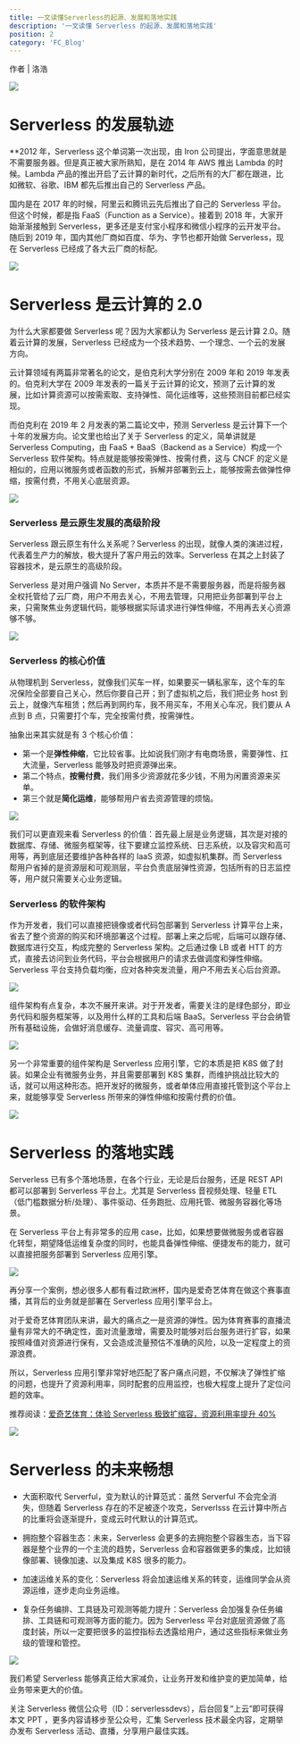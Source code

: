 ```yaml
---
title: 一文读懂Serverless的起源、发展和落地实践
description: '一文读懂 Serverless 的起源、发展和落地实践'
position: 2
category: 'FC_Blog'
---
```


作者 | 洛浩

![](https://img.alicdn.com/imgextra/i2/O1CN016yoN3d2A72fSRxYAx_!!6000000008155-2-tps-800-219.png)

# Serverless 的发展轨迹
**2012 年，Serverless 这个单词第一次出现，由 Iron 公司提出，字面意思就是不需要服务器。但是真正被大家所熟知，是在 2014 年 AWS 推出 Lambda 的时候。Lambda 产品的推出开启了云计算的新时代，之后所有的大厂都在跟进，比如微软、谷歌、IBM 都先后推出自己的 Serverless 产品。

国内是在 2017 年的时候，阿里云和腾讯云先后推出了自己的 Serverless 平台。但这个时候，都是指 FaaS（Function as a Service）。接着到 2018 年，大家开始渐渐接触到 Serverless，更多还是支付宝小程序和微信小程序的云开发平台。随后到 2019 年，国内其他厂商如百度、华为、字节也都开始做 Serverless，现在 Serverless 已经成了各大云厂商的标配。

![](https://img.alicdn.com/imgextra/i4/O1CN01etUZqD261JFQHbSMY_!!6000000007601-2-tps-1080-585.png)

# Serverless 是云计算的 2.0

为什么大家都要做 Serverless 呢？因为大家都认为 Serverless 是云计算 2.0。随着云计算的发展，Serverless 已经成为一个技术趋势、一个理念、一个云的发展方向。

云计算领域有两篇非常著名的论文，是伯克利大学分别在 2009 年和 2019 年发表的。伯克利大学在 2009 年发表的一篇关于云计算的论文，预测了云计算的发展，比如计算资源可以按需索取、支持弹性、简化运维等，这些预测目前都已经实现。

而伯克利在 2019 年 2 月发表的第二篇论文中，预测 Serverless 是云计算下一个十年的发展方向。论文里也给出了关于 Serverless 的定义，简单讲就是Serverless Computing，由 FaaS + BaaS（Backend as a Service）构成一个 Serverless 软件架构。特点就是能够按需弹性、按需付费，这与 CNCF 的定义是相似的，应用以微服务或者函数的形式，拆解并部署到云上，能够按需去做弹性伸缩，按需付费，不用关心底层资源。

![](https://img.alicdn.com/imgextra/i1/O1CN01JhQ7lk29mQqKDZnJg_!!6000000008110-2-tps-1080-591.png)

### Serverless 是云原生发展的高级阶段

Serverless 跟云原生有什么关系呢？Serverless 的出现，就像人类的演进过程，代表着生产力的解放，极大提升了客户用云的效率。Serverless 在其之上封装了容器技术，是云原生的高级阶段。

Serverless 是对用户强调 No Server，本质并不是不需要服务器，而是将服务器全权托管给了云厂商，用户不用去关心，不用去管理，只用把业务部署到平台上来，只需聚焦业务逻辑代码，能够根据实际请求进行弹性伸缩，不用再去关心资源够不够。

![](https://img.alicdn.com/imgextra/i3/O1CN01PBeJiC1dJW8FMknSh_!!6000000003715-2-tps-1080-577.png)

### Serverless 的核心价值


从物理机到 Serverless，就像我们买车一样，如果要买一辆私家车，这个车的车况保险全部要自己关心，然后你要自己开；到了虚拟机之后，我们把业务 host 到云上，就像汽车租赁；然后再到网约车，我不用买车，不用关心车况，我们要从 A 点到 B 点，只需要打个车，完全按需付费，按需弹性。

抽象出来其实就是有 3 个核心价值：

- 第一个是**弹性伸缩**，它比较省事。比如说我们刚才有电商场景，需要弹性、扛大流量，Serverless 能够及时把资源弹出来。
- 第二个特点，**按需付费**，我们用多少资源就花多少钱，不用为闲置资源来买单。
- 第三个就是**简化运维**，能够帮用户省去资源管理的烦恼。

![](https://img.alicdn.com/imgextra/i2/O1CN01nDPzFH1YcgdDRd93g_!!6000000003080-2-tps-1080-587.png)

我们可以更直观来看 Serverless 的价值：首先最上层是业务逻辑，其次是对接的数据库、存储、微服务框架等，往下要建立监控系统、日志系统，以及容灾和高可用等，再到底层还要维护各种各样的 IaaS 资源，如虚拟机集群。而 Serverless 帮用户省掉的是资源层和可观测层，平台负责底层弹性资源，包括所有的日志监控等，用户就只需要关心业务逻辑。

### Serverless 的软件架构


作为开发者，我们可以直接把镜像或者代码包部署到 Serverless 计算平台上来，省去了整个资源的购买和环境部署这个过程。部署上来之后呢，后端可以跟存储、数据库进行交互，构成完整的 Serverless 架构。之后通过像 LB 或者 HTT 的方式，直接去访问到业务代码，平台会根据用户的请求去做调度和弹性伸缩。Serverless 平台支持负载均衡，应对各种突发流量，用户不用去关心后台资源。

![](https://img.alicdn.com/imgextra/i2/O1CN011Fk2pE24YAQVVJESR_!!6000000007402-2-tps-1080-550.png)

组件架构有点复杂，本次不展开来讲。对于开发者，需要关注的是绿色部分，即业务代码和服务框架等，以及用什么样的工具和后端 BaaS。Serverless 平台会纳管所有基础设施，会做好消息缓存、流量调度、容灾、高可用等。

![](https://img.alicdn.com/imgextra/i1/O1CN01p65Sx51TWfLRXl57D_!!6000000002390-2-tps-1080-619.png)

另一个非常重要的组件架构是 Serverless 应用引擎，它的本质是把 K8S 做了封装。如果企业有微服务业务，并且需要部署到 K8S 集群，而维护挑战比较大的话，就可以用这种形态。把开发好的微服务，或者单体应用直接托管到这个平台上来，就能够享受 Serverless 所带来的弹性伸缩和按需付费的价值。

![](https://img.alicdn.com/imgextra/i1/O1CN01d1bNmK1HV2YFe1ZF3_!!6000000000762-2-tps-1080-600.png)

# Serverless 的落地实践


Serverless 已有多个落地场景，在各个行业，无论是后台服务，还是 REST API 都可以部署到 Serverless 平台上。尤其是 Serverless 音视频处理、轻量 ETL（低门槛数据分析/处理）、事件驱动、任务跑批、应用托管、微服务容器化等场景。

在 Serverless 平台上有非常多的应用 case，比如，如果想要做微服务或者容器化转型，期望降低运维复杂度的同时，也能具备弹性伸缩、便捷发布的能力，就可以直接把服务部署到 Serverless 应用引擎。

![](https://img.alicdn.com/imgextra/i1/O1CN01zKacyp1NQoanFdFAw_!!6000000001565-2-tps-1080-599.png)

再分享一个案例，想必很多人都有看过欧洲杯，国内是爱奇艺体育在做这个赛事直播，其背后的业务就是部署在 Serverless 应用引擎平台上。

对于爱奇艺体育团队来讲，最大的痛点之一是资源的弹性。因为体育赛事的直播流量有非常大的不确定性，面对流量激增，需要及时能够对后台服务进行扩容，如果按照峰值对资源进行保有，又会造成流量预估不准确的风险，以及一定程度上的资源浪费。

所以，Serverless 应用引擎非常好地匹配了客户痛点问题，不仅解决了弹性扩缩的问题，也提升了资源利用率，同时配套的应用监控，也极大程度上提升了定位问题的效率。

推荐阅读：[爱奇艺体育：体验 Serverless 极致扩缩容，资源利用率提升 40%](http://mp.weixin.qq.com/s?__biz=MzI4NzI5MDM1MQ==&mid=2247492523&idx=1&sn=f9eb1b37043cf1b968e3adb3b40ea2d6&chksm=ebcd452bdcbacc3dbd81835e353b6689d9e798aeabda9b4e4ec8a39029b6657f3bd47f5f9ef8&scene=21#wechat_redirect)

![](https://img.alicdn.com/imgextra/i1/O1CN01fXPL9z1rMB3aW7lYX_!!6000000005616-2-tps-1080-602.png)

# Serverless 的未来畅想

- 大面积取代 Serverful，变为默认的计算范式：虽然 Serverful 不会完全消失，但随着 Serverless 存在的不足被逐个攻克，Serverlsss 在云计算中所占的比重将会逐渐提升，变成云时代默认的计算范式。

- 拥抱整个容器生态：未来，Serverless 会更多的去拥抱整个容器生态，当下容器是整个业界的一个主流的趋势，Serverless 会和容器做更多的集成，比如镜像部署、镜像加速、以及集成 K8S 很多的能力。

- 加速运维关系的变化：Serverless 将会加速运维关系的转变，运维同学会从资源运维，逐步走向业务运维。

- 复杂任务编排、工具链及可观测等能力提升：Serverless 会加强复杂任务编排、工具链和可观测等方面的能力。因为 Serverless 平台对底层资源做了高度封装，所以一定要把很多的监控指标去透露给用户，通过这些指标来做业务级的管理和管控。

![](https://img.alicdn.com/imgextra/i4/O1CN01q5me9u1x9FZZajjGl_!!6000000006400-2-tps-1080-602.png)

我们希望 Serverless 能够真正给大家减负，让业务开发和维护变的更加简单，给业务带来更大的价值。

关注 Serverless 微信公众号（ID：serverlessdevs），后台回复“上云”即可获得本文 PPT ，更多内容请移步至公众号，汇集 Serverless 技术最全内容，定期举办发布 Serverless 活动、直播，分享用户最佳实践。